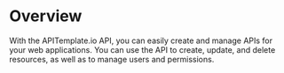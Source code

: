 # Overview

With the APITemplate.io API, you can easily create and manage APIs for your web
applications. You can use the API to create, update, and delete resources, as
well as to manage users and permissions.
